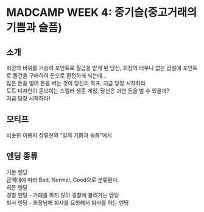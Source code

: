   # MADCAMP WEEK 4: 중기슬(중고거래의 기쁨과 슬픔)
  
  ## 소개
  회장의 비위를 거슬려 포인트로 월급을 받게 된 당신, 회장의 터무니 없는 갑질에 포인트로 물건을 구매하여 돈으로 환전하게 되는데...  
  많은 돈을 벌어 돈을 버는 것이 당신의 목표, 지금 당장 시작하라  
  도트 디자인이 돋보이는 스릴러 생존 게임, 당신은 과연 돈을 벌 수 있을까?  
  지금 당장 시작하라!
  ## 모티프
  비슷한 이름의 장류진의 "일의 기쁨과 슬픔"에서 
  ## 
  
  ## 엔딩 종류
  기본 엔딩  
  금액대에 따라 Bad, Normal, Good으로 분류된다.  
  히든 엔딩  
  경찰 엔딩 - 거래를 하지 않아 경찰에 불려가는 엔딩  
  퇴사 엔딩 - 회장님께 퇴사를 요청해서 퇴사를 하는 엔딩
  
  ## 
